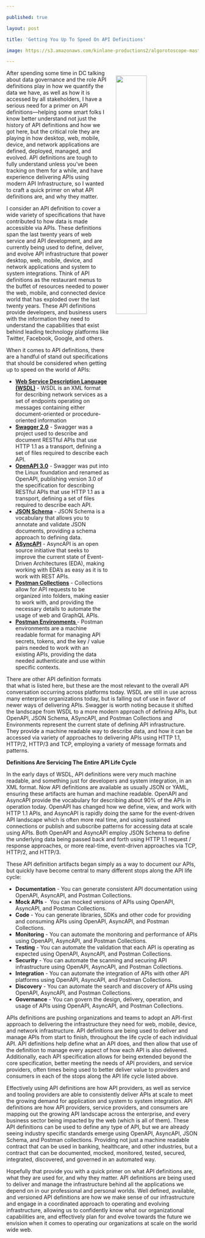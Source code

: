 ---
published: true
layout: post
title: 'Getting You Up To Speed On API Definitions'
image: https://s3.amazonaws.com/kinlane-productions2/algorotoscope-master/fast-lights-freeway-redes-fast-flux-623x425-blue-electricity.jpg
---
<p><img style="padding: 15px;" src="https://s3.amazonaws.com/kinlane-productions2/algorotoscope-master/fast-lights-freeway-redes-fast-flux-623x425-blue-electricity.jpg" alt="" width="40%" align="right" /></p>
<p class="p1">After spending some time in DC talking about data governance and the role API definitions play in how we quantify the data we have, as well as how it is accessed by all stakeholders, I have a serious need for a primer on API definitions&mdash;helping some smart folks I know better understand not just the history of API definitions and how we got here, but the critical role they are playing in how desktop, web, mobile, device, and network applications are defined, deployed, managed, and evolved. API definitions are tough to fully understand unless you&rsquo;ve been tracking on them for a while, and have experience delivering APIs using modern API Infrastructure, so I wanted to craft a quick primer on what API definitions are, and why they matter.</p>
<p class="p1">I consider an API definition to cover a wide variety of specifications that have contributed to how data is made accessible via APIs. These definitions span the last twenty years of web service and API development, and are currently being used to define, deliver, and evolve API infrastructure that power desktop, web, mobile, device, and network applications and system to system integrations. Think of API definitions as the restaurant menus to the buffet of resources needed to power the web, mobile, and connected device world that has exploded over the last twenty years. These API definitions provide developers, and business users with the information they need to understand the capabilities that exist behind leading technology platforms like Twitter, Facebook, Google, and others.</p>
<p class="p1">When it comes to API definitions, there are a handful of stand out specifications that should be considered when getting up to speed on the world of APIs:</p>
<ul>
<li><strong><a href="https://www.w3.org/TR/wsdl.html">Web Service Description Language (WSDL)</a></strong> - WSDL is an XML format for describing network services as a set of endpoints operating on messages containing either document-oriented or procedure-oriented information</li>
<li><strong><a href="https://github.com/OAI/OpenAPI-Specification/blob/master/versions/2.0.md">Swagger 2.0</a></strong> - Swagger was a project used to describe and document RESTful APIs that use HTTP 1.1 as a transport, defining a set of files required to describe each API.</li>
<li><strong><a href="https://www.openapis.org/">OpenAPI 3.0</a></strong> - Swagger was put into the Linux foundation and renamed as OpenAPI, publishing version 3.0 of the specification for describing RESTful APIs that use HTTP 1.1 as a transport, defining a set of files required to describe each API.</li>
<li><strong><a href="https://json-schema.org/">JSON Schema</a></strong> - JSON Schema is a vocabulary that allows you to annotate and validate JSON documents, providing a schema approach to defining data.</li>
<li><strong><a href="https://www.asyncapi.com/">ASyncAPI</a></strong>&nbsp;- AsyncAPI is an open source initiative that seeks to improve the current state of Event-Driven Architectures (EDA), making working with EDA&rsquo;s as easy as it is to work with REST APIs.</li>
<li><strong><a href="https://www.postman.com/collection">Postman Collections</a></strong> - Collections allow for API requests to be organized into folders, making easier to work with, and providing the necessary details to automate the usage of web and GraphQL APIs.</li>
<li><strong><a href="https://learning.postman.com/docs/postman/environments-and-globals/manage-environments/">Postman Environments&nbsp;</a></strong>- Postman environments are a machine readable format for managing API secrets, tokens, and the key / value pairs needed to work with an existing APIs, providing the data needed authenticate and use within specific contexts.</li>
</ul>
<p class="p1">There are other API definition formats that what is listed here, but these are the most relevant to the overall API conversation occurring across platforms today. WSDL are still in use across many enterprise organizations today, but is falling out of use in favor of newer ways of delivering APIs. Swagger is worth noting because it shifted the landscape from WSDL to a more modern approach of defining APIs, but OpenAPI, JSON Schema, ASyncAPI, and Postman Collections and Environments represent the current state of defining API infrastructure. They provide a machine readable way to describe data, and how it can be accessed via variety of approaches to delivering APIs using HTTP 1.1, HTTP/2, HTTP/3 and TCP, employing a variety of message formats and patterns.</p>
<p class="p1"><strong>Definitions Are Servicing The Entire API Life Cycle</strong></p>
<p class="p1">In the early days of WSDL, API definitions were very much machine readable, and something just for developers and system integration, in an XML format. Now API definitions are available as usually JSON or YAML, ensuring these artifacts are human and machine readable. OpenAPI and AsyncAPI provide the vocabulary for describing about 90% of the APIs in operation today. OpenAPI has changed how we define, view, and work with HTTP 1.1 APIs, and AsyncAPI is rapidly doing the same for the event-driven API landscape which is often more real time, and using sustained connections or publish and subscribe patterns for accessing data at scale using APIs. Both OpenAPI and AsyncAPI employ JSON Schema to define the underlying data being passed back and forth using HTTP 1.1 request / response approaches, or more real-time, event-driven approaches via TCP, HTTP/2, and HTTP/3.<span>&nbsp;</span></p>
<p class="p1">These API definition artifacts began simply as a way to document our APIs, but quickly have become central to many different stops along the API life cycle:</p>
<ul>
<li><strong>Documentation</strong> - You can generate consistent API documentation using OpenAPI, AsyncAPI, and Postman Collections.</li>
<li><strong>Mock APIs </strong>-<span>&nbsp; </span>You can mocked versions of APIs using OpenAPI, AsyncAPI, and Postman Collections.<span>&nbsp;</span></li>
<li><strong>Code</strong> - You can generate libraries, SDKs and other code for providing and consuming APIs using OpenAPI, AsyncAPI, and Postman Collections.<span>&nbsp;</span></li>
<li><strong>Monitoring</strong> - You can automate the monitoring and performance of APIs using OpenAPI, AsyncAPI, and Postman Collections.<span>&nbsp;</span></li>
<li><strong>Testing</strong> - You can automate the validation that each API is operating as expected using OpenAPI, AsyncAPI, and Postman Collections.<span>&nbsp;</span></li>
<li><strong>Security</strong> - You can automate the scanning and securing API infrastructure using OpenAPI, AsyncAPI, and Postman Collections.<span>&nbsp;</span></li>
<li><strong>Integration</strong> - You can automate the integration of APIs with other API platforms using OpenAPI, AsyncAPI, and Postman Collections.<span>&nbsp;</span></li>
<li><strong>Discovery</strong> - You can automate the search and discovery of APIs using OpenAPI, AsyncAPI, and Postman Collections.<span>&nbsp;</span></li>
<li><strong>Governance</strong> - You can govern the design, delivery, operation, and usage of APIs using OpenAPI, AsyncAPI, and Postman Collections.<span>&nbsp;</span></li>
</ul>
<p class="p1">APIs definitions are pushing organizations and teams to adopt an API-first approach to delivering the infrastructure they need for web, mobile, device, and network infrastructure. API definitions are being used to deliver and manage APIs from start to finish, throughout the life cycle of each individual API. API definitions help define what an API does, and then allow that use of the definition to manage every aspect of how each API is also delivered. Additionally, each API specification allows for being extended beyond the core specification, better meeting the needs of API providers, and service providers, often times being used to better deliver value to providers and consumers in each of the stops along the API life cycle listed above.</p>
<p class="p1">Effectively using API definitions are how API providers, as well as service and tooling providers are able to consistently deliver APIs at scale to meet the growing demand for application and system to system integration. API definitions are how API providers, service providers, and consumers are mapping out the growing API landscape across the enterprise, and every business sector being impacted by the web (which is all of them). These API definitions can be used to define any type of API, but we are already seeing industry specific standards emerge using OpenAPI, AsyncAPI, JSON Schema, and Postman collections. Providing not just a machine readable contract that can be used in banking, healthcare, and other industries, but a contract that can be documented, mocked, monitored, tested, secured, integrated, discovered, and governed in an automated way.</p>
<p class="p1">Hopefully that provide you with a quick primer on what API definitions are, what they are used for, and why they matter. API definitions are being used to deliver and manage the infrastructure behind all the applications we depend on in our professional and personal worlds. Well defined, available, and versioned API definitions are how we make sense of our infrastructure and engage in a coordinated approach to operating and evolving infrastructure, allowing us to confidently know what our organizational capabilities are, and effectively plan for and evolve towards the future we envision when it comes to operating our organizations at scale on the world wide web.<span>&nbsp;</span></p>
